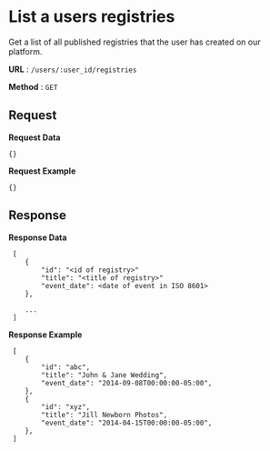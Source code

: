 # List a users registries

Get a list of all published registries that the user has created on our platform.

**URL** : `/users/:user_id/registries`

**Method** : `GET`

## Request

**Request Data**

```
{}
```

**Request Example**

```
{}
```

## Response

**Response Data**

```
 [
    {
        "id": "<id of registry>"
        "title": "<title of registry>"
        "event_date": <date of event in ISO 8601>
    },

    ...
 ]
```

**Response Example**

```
 [
    {
        "id": "abc",
        "title": "John & Jane Wedding",
        "event_date": "2014-09-08T00:00:00-05:00",
    },
    {
        "id": "xyz",
        "title": "Jill Newborn Photos",
        "event_date": "2014-04-15T00:00:00-05:00",
    },
 ]
```
